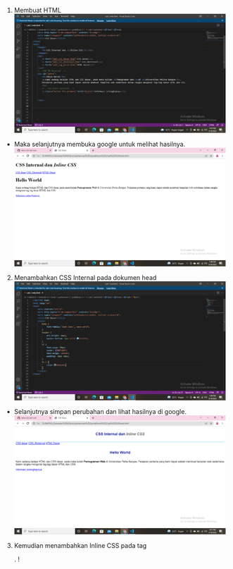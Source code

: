 1. Membuat HTML
![1.png](gmbr/1.png)
* Maka selanjutnya membuka google untuk melihat hasilnya.
![1_1.png](gmbr/1_1.png)
2. Menambahkan CSS Internal pada dokumen head
![2.png](gmbr/2.png)
* Selanjutnya simpan perubahan dan lihat hasilnya di google.
![2_2.png](gmbr/2_2.png)
3. Kemudian menambahkan Inline CSS pada tag <P>.
!
